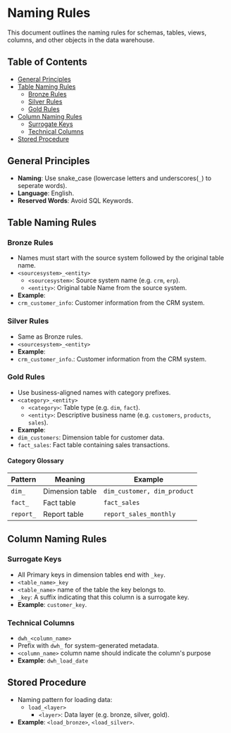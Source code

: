 # Naming Rules

This document outlines the naming rules for schemas, tables, views, columns, and other objects in the data warehouse.

## Table of Contents

- [General Principles](#general-principles)
- [Table Naming Rules](#table-naming-rules)
  - [Bronze Rules](#bronze-rules)
  - [Silver Rules](#silver-rules)
  - [Gold Rules](#gold-rules)
- [Column Naming Rules](#column-naming-rules)
  - [Surrogate Keys](#surrogate-keys)
  - [Technical Columns](#technical-columns)
- [Stored Procedure](#stored-procedure)

## General Principles

- **Naming**: Use snake_case (lowercase letters and underscores(`_`) to seperate words).
- **Language**: English.
- **Reserved Words**: Avoid SQL Keywords.

## Table Naming Rules

### Bronze Rules

- Names must start with the source system followed by the original table name.
- `<sourcesystem>_<entity>`
  - `<sourcesystem>`: Source system name (e.g. `crm`, `erp`).
  - `<entity>`: Original table Name from the source system.
- **Example**:
- `crm_customer_info`: Customer information from the CRM system.

### Silver Rules

- Same as Bronze rules.
- `<sourcesystem>_<entity>`
- **Example**:
- `crm_customer_info`.: Customer information from the CRM system.

### Gold Rules

- Use business-aligned names with category prefixes.
- `<category>_<entity>`
  - `<category>`: Table type (e.g. `dim`, `fact`).
  - `<entity>`: Descriptive business name (e.g. `customers`, `products`, `sales`).
- **Example**:
- `dim_customers`: Dimension table for customer data.
- `fact_sales`: Fact table containing sales transactions. 

#### Category Glossary

| Pattern  | Meaning         | Example                |
| -------- | --------------- | -------------------------- |
| `dim_`    | Dimension table | `dim_customer, dim_product` |
| `fact_`  | Fact table      | `fact_sales`              |
| `report_` | Report table    | `report_sales_monthly`      |

## Column Naming Rules

### Surrogate Keys

- All Primary keys in dimension tables end with `_key`.
- `<table_name>_key`
- `<table_name>` name of the table the key belongs to.
- `_key`: A suffix indicating that this column is a surrogate key.
- **Example**: `customer_key`.

### Technical Columns
- `dwh_<column_name>`
- Prefix with `dwh_` for system-generated metadata.
- `<column_name>` column name should indicate the column's purpose
- **Example**: `dwh_load_date`

## Stored Procedure

- Naming pattern for loading data:
  - `load_<layer>`
    - `<layer>`: Data layer (e.g. bronze, silver, gold).
- **Example**: `<load_bronze>`, `<load_silver>`.
